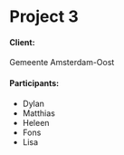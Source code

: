 # Project 3

#### Client:
Gemeente Amsterdam-Oost

#### Participants:
- Dylan
- Matthias
- Heleen
- Fons
- Lisa
